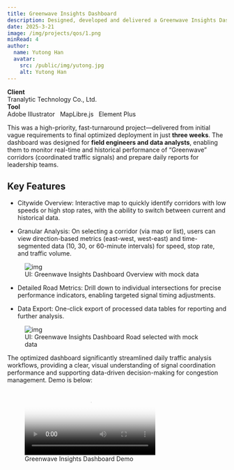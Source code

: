 ```yaml
---
title: Greenwave Insights Dashboard
description: Designed, developed and delivered a Greenwave Insights Dashboard in 3 weeks, enabling real-time and historical analysis of corridor speed, stop rates, and traffic flow for daily operational reporting.
date: 2025-3-21
image: /img/projects/qos/1.png
minRead: 4
author:
  name: Yutong Han
  avatar:
    src: /public/img/yutong.jpg
    alt: Yutong Han
---
```


<div class="grid grid-cols-2 gap-4 mb-8">
  <div class="bg-blue-50 rounded-lg p-4">
    <strong>Client</strong><br>
    Tranalytic Technology Co., Ltd.
  </div>
  <div class="bg-blue-50 rounded-lg p-4">
    <strong>Tool</strong><br>
    Adobe Illustrator  &nbsp;  MapLibre.js  &nbsp;  Element Plus
  </div>
</div>

This was a high-priority, fast-turnaround project—delivered from initial vague requirements to final optimized deployment in just **three weeks**. The dashboard was designed for **field engineers and data analysts**, enabling them to monitor real-time and historical performance of “Greenwave” corridors (coordinated traffic signals) and prepare daily reports for leadership teams.

## Key Features

- Citywide Overview: Interactive map to quickly identify corridors with low speeds or high stop rates, with the ability to switch between current and historical data.

- Granular Analysis: On selecting a corridor (via map or list), users can view direction-based metrics (east-west, west-east) and time-segmented data (10, 30, or 60-minute intervals) for speed, stop rate, and traffic volume.

<figure class="blog-img-container">
  <img src="/img/projects/qos/1.png" class="blog-img" alt="img" loading="lazy" />
  <figcaption class="blog-img-caption">UI: Greenwave Insights Dashboard Overview with mock data</figcaption>
</figure>

- Detailed Road Metrics: Drill down to individual intersections for precise performance indicators, enabling targeted signal timing adjustments.

- Data Export: One-click export of processed data tables for reporting and further analysis.

<figure class="blog-img-container">
  <img src="/img/projects/qos/2.png" class="blog-img" alt="img" loading="lazy" />
  <figcaption class="blog-img-caption">UI: Greenwave Insights Dashboard Road selected with mock data</figcaption>
</figure>

The optimized dashboard significantly streamlined daily traffic analysis workflows, providing a clear, visual understanding of signal coordination performance and supporting data-driven decision-making for congestion management. Demo is below:

<figure class="blog-video-container">
  <video 
    src="/img/projects/qos/3.mp4" 
    controls 
    class="blog-video"
    preload="metadata"
    poster="/img/projects/qos/2.png"
  >
    <p>Your browser doesn't support HTML5 video. Here is a <a href="/img/projects/qos/3.mp4">link to the video</a> instead.</p>
  </video>
  <figcaption class="blog-img-caption">Greenwave Insights Dashboard Demo</figcaption>
</figure>
